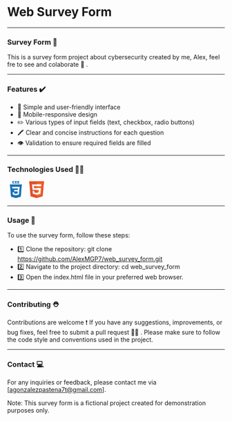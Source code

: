 # Web Survey Form

---

### Survey Form 📝

This is a survey form project about cybersecurity created by me, Alex, feel fre to see and colaborate 🖤 .

---

### Features ✔️

- 🎨 Simple and user-friendly interface
- 📱  Mobile-responsive design
- ✏️ Various types of input fields (text, checkbox, radio buttons)
- 🖍️ Clear and concise instructions for each question
- 👁️ Validation to ensure required fields are filled

---

### Technologies Used 👩‍💻

<img src="https://github.com/devicons/devicon/blob/master/icons/css3/css3-plain-wordmark.svg"  title="CSS3" alt="CSS" width="40" height="40"/>&nbsp;
<img src="https://github.com/devicons/devicon/blob/master/icons/html5/html5-original.svg" title="HTML5" alt="HTML" width="40" height="40"/>&nbsp;

---

### Usage 🧠

To use the survey form, follow these steps:

- 1️⃣ Clone the repository: git clone https://github.com/AlexMGP7/web_survey_form.git
- 2️⃣ Navigate to the project directory: cd web_survey_form
- 3️⃣ Open the index.html file in your preferred web browser.

---

### Contributing ⛑️

Contributions are welcome ❗ If you have any suggestions, improvements, or bug fixes, feel free to submit a pull request 👷‍♂️ . Please make sure to follow the code style and conventions used in the project.

---

### Contact 💻
For any inquiries or feedback, please contact me via [agonzalezpastena7t@gmail.com].

Note: This survey form is a fictional project created for demonstration purposes only.
